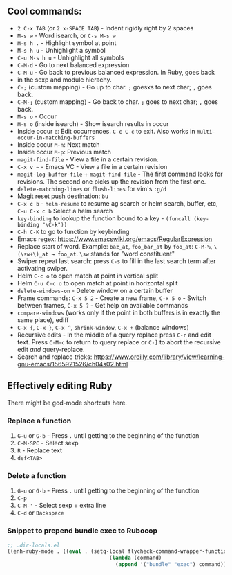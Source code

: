 ## Cool commands:

- `2 C-x TAB` (or `2 x-SPACE TAB`) - Indent rigidly right by 2 spaces
- `M-s w` - Word isearch, or `C-s M-s w`
- `M-s h .` - Highlight symbol at point
- `M-s h u` - Unhighlight a symbol
- `C-u M-s h u` - Unhighlight all symbols
- `C-M-d` - Go to next balanced expression
- `C-M-u` - Go back to previous balanced expression. In Ruby, goes back
- in the sexp and module hierachy.
- `C-;` (custom mapping) - Go up to char. `;` goesxs to next char; `,` goes back.
- `C-M-;` (custom mapping) - Go back to char. `;` goes to next char; `,` goes back.
- `M-s o` - Occur
- `M-s o` (inside isearch) - Show isearch results in occur
- Inside occur `e`: Edit occurrences. `C-c C-c` to exit. Also works in `multi-occur-in-matching-buffers`
- Inside occur `M-n`: Next match
- Inside occur `M-p`: Previous match
- `magit-find-file` - View a file in a certain revision.
- `C-x v ~` - Emacs VC - View a file in a certain revision
- `magit-log-buffer-file` + `magit-find-file` - The first command
looks for revisions. The second one picks up the revision from the
first one.
- `delete-matching-lines` or `flush-lines` for vim's `:g/d`
- Magit reset push destination: `bu`
- `C-x c b` - `helm-resume` to resume ag search or helm search, buffer, etc, `C-u C-x c b` Select a helm search
- `key-binding` to lookup the function bound to a key - `(funcall (key-binding "\C-k"))`
- `C-h C-K` to go to function by keybinding
- Emacs regex: https://www.emacswiki.org/emacs/RegularExpression
- Replace start of word. Example: `baz_at`, `foo_bar_at` by `foo_at`: `C-M-%`, `\(\sw+\)_at → foo_at`. `\sw` stands for "word constituent"
- Swiper repeat last search: press `C-s` to fill in the last search
term after activating swiper.
- Helm `C-c o` to open match at point in vertical split
- Helm `C-u C-c o` to open match at point in horizontal split
- `delete-windows-on` - Delete window on a certain buffer
- Frame commands: `C-x 5 2` - Create a new frame, `C-x 5 o` - Switch between frames, `C-x 5 ?` - Get help on available commands
- `compare-windows` (works only if the point in both buffers is in exactly the same place), ediff
- `C-x {`, `C-x }`, `C-x ^`, `shrink-window`, `C-x +` (balance windows)
- Recursive edits - In the middle of a query replace press `C-r` and edit text. Press `C-M-c` to return to query replace
or `C-]` to abort the recursive edit _and_ query-replace.
- Search and replace tricks: https://www.oreilly.com/library/view/learning-gnu-emacs/1565921526/ch04s02.html

## Effectively editing Ruby

There might be god-mode shortcuts here.

### Replace a function

1. `G-u` or `G-b` - Press `.` until getting to the beginning of the function
2. `C-M-SPC` - Select sexp
3. `R` - Replace text
4. `def<TAB>`

### Delete a function

1. `G-u` or `G-b` - Press `.` until getting to the beginning of the function
2. `C-p`
3. `C-M-'` - Select sexp + extra line
4. `C-d` or `Backspace`

### Snippet to prepend bundle exec to Rubocop

```lisp
;; .dir-locals.el
((enh-ruby-mode . ((eval . (setq-local flycheck-command-wrapper-function
                                 (lambda (command)
                                   (append '("bundle" "exec") command)))))))
```
